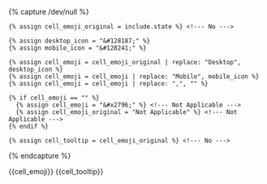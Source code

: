 {% capture /dev/null %}

    {% assign cell_emoji_original = include.state %} <!--- No --->

    {% assign desktop_icon = "&#128187;" %}
    {% assign mobile_icon = "&#128241;" %}

    {% assign cell_emoji = cell_emoji_original | replace: "Desktop", desktop_icon %}
    {% assign cell_emoji = cell_emoji | replace: "Mobile", mobile_icon %}
    {% assign cell_emoji = cell_emoji | replace: ",", "" %}

    {% if cell_emoji == "" %}
      {% assign cell_emoji = "&#x2796;" %} <!--- Not Applicable --->
      {% assign cell_emoji_original = "Not Applicable" %} <!--- Not Applicable --->
    {% endif %}

    {% assign cell_tooltip = cell_emoji_original %} <!--- No --->

{% endcapture %}

<div class="tooltip-container">
    {{cell_emoji}}
    <span class="tooltip">{{cell_tooltip}}</span>
</div>

</td>
